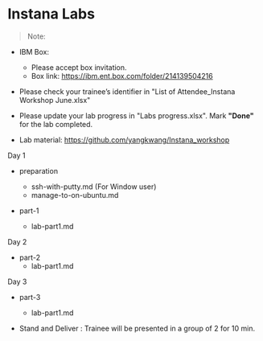 # Instana Labs

> Note:
  - IBM Box:
    - Please accept box invitation.
    - Box link: https://ibm.ent.box.com/folder/214139504216

  - Please check your trainee’s identifier in "List of Attendee_Instana Workshop June.xlsx"

  - Please update your lab progress in "Labs progress.xlsx". Mark **"Done"** for the lab completed.

  - Lab material: https://github.com/yangkwang/Instana_workshop



Day 1
- preparation
  - ssh-with-putty.md (For Window user)
  - manage-to-on-ubuntu.md

- part-1 
  - lab-part1.md

Day 2
- part-2
  - lab-part1.md

Day 3
- part-3
  - lab-part1.md

- Stand and Deliver : Trainee will be presented in a group of 2 for 10 min. 


